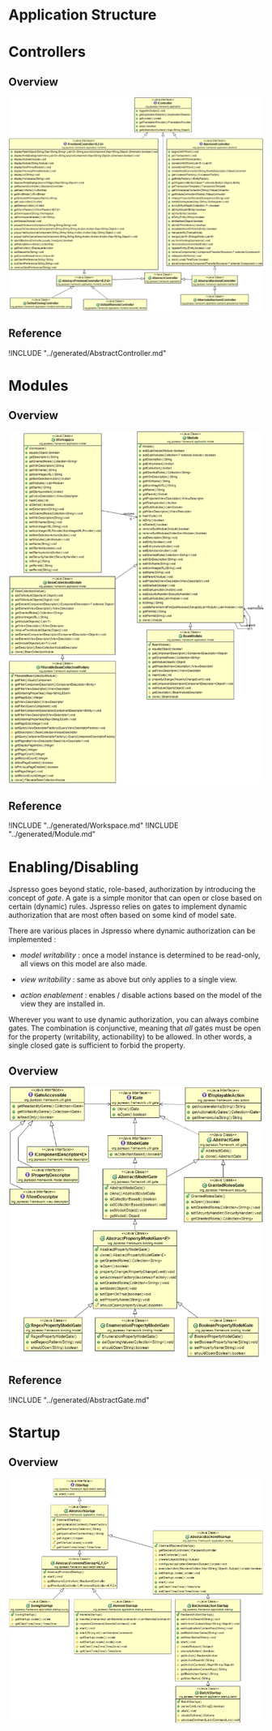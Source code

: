 Application Structure
=====================

<!-- toc -->

Controllers
===========

Overview
--------

![Controllers class diagram](../uml/controllers.PNG)

Reference
---------
!INCLUDE "../generated/AbstractController.md"


Modules
=======

Overview
--------

![Modules class diagram](../uml/modules.PNG)

Reference
---------
!INCLUDE "../generated/Workspace.md"
!INCLUDE "../generated/Module.md"

Enabling/Disabling
==================

Jspresso goes beyond static, role-based, authorization by introducing
the concept of *gate*. A gate is a simple monitor that can open or close
based on certain (dynamic) rules. Jspresso relies on gates to implement
dynamic authorization that are most often based on some kind of model
sate.

There are various places in Jspresso where dynamic authorization can be
implemented :

-   *model writability* : once a model instance is determined to be
    read-only, all views on this model are also made.

-   *view writability* : same as above but only applies to a single
    view.

-   *action enablement* : enables / disable actions based on the model
    of the view they are installed in.

Wherever you want to use dynamic authorization, you can always combine
gates. The combination is conjunctive, meaning that *all* gates must be
open for the property (writability, actionability) to be allowed. In
other words, a single closed gate is sufficient to forbid the property.

Overview
--------

![Gates class diagram](../uml/enablement.PNG)

Reference
---------
!INCLUDE "../generated/AbstractGate.md"

Startup
=======

Overview
--------

![Startup class diagram](../uml/startup.PNG)

